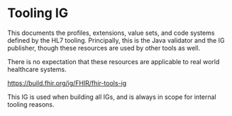 # Tooling IG

This documents the profiles, extensions, value sets, and code systems 
defined by the HL7 tooling. Principally, this is the Java validator and 
the IG publisher, though these resources are used by other tools as well.

There is no expectation that these resources are applicable to real 
world healthcare systems.

https://build.fhir.org/ig/FHIR/fhir-tools-ig

This IG is used when building all IGs, and is always in scope for internal 
tooling reasons.

 